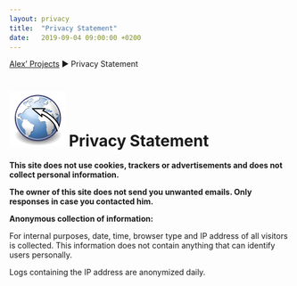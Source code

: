 ```yaml
---
layout: privacy
title:  "Privacy Statement"
date:   2019-09-04 09:00:00 +0200
---
```


[Alex’ Projects](index.html) ► Privacy Statement

# ![Privacy Statement](assets/images/navroute.png) Privacy Statement

**This site does not use cookies, trackers or advertisements and does not collect personal information.**

**The owner of this site does not send you unwanted emails. Only responses in case you contacted him.**

**Anonymous collection of information:**

For internal purposes, date, time, browser type and IP address of all visitors is collected.
This information does not contain anything that can identify users personally.

Logs containing the IP address are anonymized daily.

